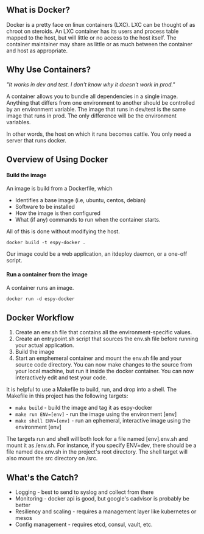 ## What is Docker?

Docker is a pretty face on linux containers (LXC). LXC can be thought of as chroot on steroids. An LXC container has its users and process table mapped to the host, but will little or no access to the host itself. The container maintainer may share as little or as much between the container and host as appropriate.


## Why Use Containers?

_"It works in dev and test. I don't know why it doesn't work in prod."_

A container allows you to bundle all dependencies in a single image. Anything that differs from one environment to another should be controlled by an environment variable. The image that runs in dev/test is the same image that runs in prod. The only difference will be the environment variables.

In other words, the host on which it runs becomes cattle. You only need a server that runs docker.

## Overview of Using Docker

#### Build the image

An image is build from a Dockerfile, which
* Identifies a base image (i.e, ubuntu, centos, debian)
* Software to be installed
* How the image is then configured
* What (if any) commands to run when the container starts.

All of this is done without modifying the host.

```docker build -t espy-docker .```

Our image could be a web application, an itdeploy daemon, or a one-off script.

#### Run a container from the image

A container runs an image.

```docker run -d espy-docker```


## Docker Workflow

1. Create an env.sh file that contains all the environment-specific values.
1. Create an entrypoint.sh script that sources the env.sh file before running your actual application.
1. Build the image
1. Start an emphemeral container and mount the env.sh file and your source code directory. You can now make changes to the source from your local machine, but run it inside the docker container. You can now interactively edit and test your code.

It is helpful to use a Makefile to build, run, and drop into a shell. The Makefile in this project has the following targets:

* ```make build``` - build the image and tag it as espy-docker
* ```make run ENV=[env]``` - run the image using the environment [env]
* ```make shell ENV=[env]``` - run an ephemeral, interactive image using the environment [env]

The targets run and shell will both look for a file named [env].env.sh and mount it as /env.sh. For instance, if you specify ENV=dev, there should be a file named dev.env.sh in the project's root directory. The shell target will also mount the src directory on /src.


## What's the Catch?

* Logging - best to send to syslog and collect from there
* Monitoring - docker api is good, but google's cadvisor is probably be better
* Resiliency and scaling - requires a management layer like kubernetes or mesos
* Config management - requires etcd, consul, vault, etc.
